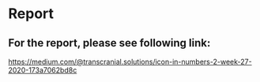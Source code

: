 # Report


## For the report, please see following link:

https://medium.com/@transcranial.solutions/icon-in-numbers-2-week-27-2020-173a7062bd8c
